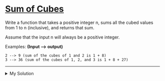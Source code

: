 # [Sum of Cubes](https://www.codewars.com/kata/59a8570b570190d313000037)

Write a function that takes a positive integer n, sums all the cubed values from 1 to n (inclusive), and returns that sum.

Assume that the input n will always be a positive integer.

Examples: **(Input --> output)**

    2 --> 9 (sum of the cubes of 1 and 2 is 1 + 8)
    3 --> 36 (sum of the cubes of 1, 2, and 3 is 1 + 8 + 27)

---

<details><summary>My Solution</summary>

```js
function sumCubes(n) {
  let total = 0
  for (let i = 1; i < n + 1; i++) {
    total += i ** 3
  }

  return total
}
```

</details>

